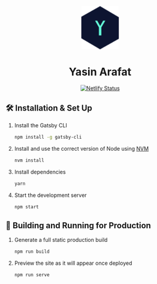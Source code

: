 <div align="center">
  <img alt="Logo" src="https://raw.githubusercontent.com/sandofvega/personal-website/main/src/images/logo.png" width="100" />
</div>
<h1 align="center">
  Yasin Arafat
</h1>
<p align="center">
  <a href="https://app.netlify.com/sites/sandofvega/deploys" target="_blank">
    <img src="https://api.netlify.com/api/v1/badges/a1b37b2c-5a75-4fa8-bba8-63122acccfd4/deploy-status" alt="Netlify Status" />
  </a>
</p>

## 🛠 Installation & Set Up

1. Install the Gatsby CLI

   ```sh
   npm install -g gatsby-cli
   ```

2. Install and use the correct version of Node using [NVM](https://github.com/nvm-sh/nvm)

   ```sh
   nvm install
   ```

3. Install dependencies

   ```sh
   yarn
   ```

4. Start the development server

   ```sh
   npm start
   ```

## 🚀 Building and Running for Production

1. Generate a full static production build

   ```sh
   npm run build
   ```

1. Preview the site as it will appear once deployed

   ```sh
   npm run serve
   ```
